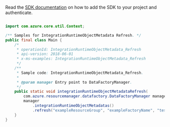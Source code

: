 Read the [SDK documentation](https://github.com/Azure/azure-sdk-for-java/blob/azure-resourcemanager-datafactory_1.0.0-beta.5/sdk/datafactory/azure-resourcemanager-datafactory/README.md) on how to add the SDK to your project and authenticate.

```java

import com.azure.core.util.Context;

/** Samples for IntegrationRuntimeObjectMetadata Refresh. */
public final class Main {
    /*
     * operationId: IntegrationRuntimeObjectMetadata_Refresh
     * api-version: 2018-06-01
     * x-ms-examples: IntegrationRuntimeObjectMetadata_Refresh
     */
    /**
     * Sample code: IntegrationRuntimeObjectMetadata_Refresh.
     *
     * @param manager Entry point to DataFactoryManager.
     */
    public static void integrationRuntimeObjectMetadataRefresh(
        com.azure.resourcemanager.datafactory.DataFactoryManager manager) {
        manager
            .integrationRuntimeObjectMetadatas()
            .refresh("exampleResourceGroup", "exampleFactoryName", "testactivityv2", Context.NONE);
    }
}
```
